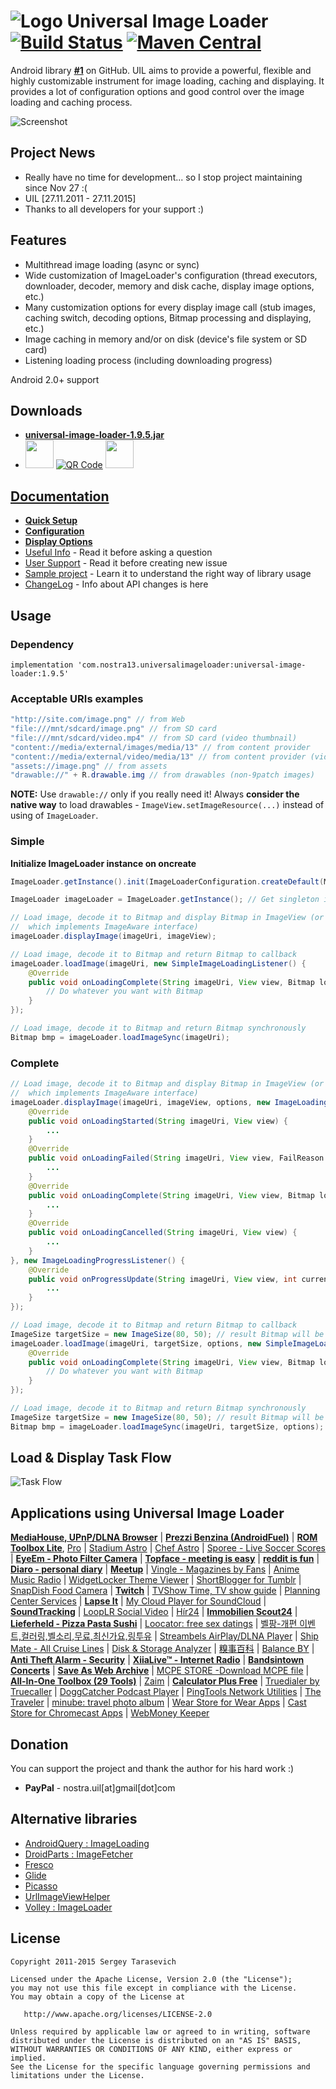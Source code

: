 # ![Logo](https://github.com/nostra13/Android-Universal-Image-Loader/raw/master/sample/src/main/res/drawable-mdpi/ic_launcher.png) Universal Image Loader [![Build Status](https://travis-ci.org/nostra13/Android-Universal-Image-Loader.svg?branch=master)](https://travis-ci.org/nostra13/Android-Universal-Image-Loader) [![Maven Central](https://maven-badges.herokuapp.com/maven-central/com.nostra13.universalimageloader/universal-image-loader/badge.svg)](https://maven-badges.herokuapp.com/maven-central/com.nostra13.universalimageloader/universal-image-loader)

Android library **[#1](https://www.gitrep.com/search?utf8=✓&omni_search=&public_tags%5B%5D=android&description=&search=true&sort=star_count&commit=Search)** on GitHub.
UIL aims to provide a powerful, flexible and highly customizable instrument for image loading, caching and displaying. It provides a lot of configuration options and good control over the image loading and caching process.

![Screenshot](https://github.com/nostra13/Android-Universal-Image-Loader/raw/master/UniversalImageLoader.png)

## Project News 
 * Really have no time for development... so I stop project maintaining since Nov 27 :(
 * UIL [27.11.2011 - 27.11.2015]
 * Thanks to all developers for your support :)

## Features
 * Multithread image loading (async or sync)
 * Wide customization of ImageLoader's configuration (thread executors, downloader, decoder, memory and disk cache, display image options, etc.)
 * Many customization options for every display image call (stub images, caching switch, decoding options, Bitmap processing and displaying, etc.)
 * Image caching in memory and/or on disk (device's file system or SD card)
 * Listening loading process (including downloading progress)

Android 2.0+ support

## Downloads
 * **[universal-image-loader-1.9.5.jar](https://github.com/nostra13/Android-Universal-Image-Loader/raw/master/downloads/universal-image-loader-1.9.5.jar)**
 * [<img src="https://play.google.com/intl/en_us/badges/images/apps/en-play-badge.png" height="45px" />](https://play.google.com/store/apps/details?id=com.nostra13.universalimageloader.sample) [![QR Code](https://lh3.ggpht.com/csXEddxiLgQ6FxckefjQnP1PVugbaAYOdcuTa3vVtGV1PlWbFu2dYggoH8rI1w2RdEz1=w50)](http://chart.apis.google.com/chart?chs=300x300&cht=qr&chld=|1&chl=https%3A%2F%2Fplay.google.com%2Fstore%2Fapps%2Fdetails%3Fid%3Dcom.nostra13.universalimageloader.sample) [<img src="https://www.javatpoint.com/fullformpages/images/apk.png" height="45px" />](https://github.com/nostra13/Android-Universal-Image-Loader/raw/master/downloads/universal-image-loader-sample-1.9.5.apk)

## [Documentation](https://github.com/nostra13/Android-Universal-Image-Loader/wiki)
 * **[Quick Setup](https://github.com/nostra13/Android-Universal-Image-Loader/wiki/Quick-Setup)**
 * **[Configuration](https://github.com/nostra13/Android-Universal-Image-Loader/wiki/Configuration)**
 * **[Display Options](https://github.com/nostra13/Android-Universal-Image-Loader/wiki/Display-Options)**
 * [Useful Info](https://github.com/nostra13/Android-Universal-Image-Loader/wiki/Useful-Info) - Read it before asking a question
 * [User Support](https://github.com/nostra13/Android-Universal-Image-Loader/wiki/User-Support) - Read it before creating new issue
 * [Sample project](https://github.com/nostra13/Android-Universal-Image-Loader/tree/master/sample) - Learn it to understand the right way of library usage
 * [ChangeLog](https://github.com/nostra13/Android-Universal-Image-Loader/blob/master/CHANGELOG.md) - Info about API changes is here

## Usage

### Dependency

```
implementation 'com.nostra13.universalimageloader:universal-image-loader:1.9.5'
```

### Acceptable URIs examples
``` java
"http://site.com/image.png" // from Web
"file:///mnt/sdcard/image.png" // from SD card
"file:///mnt/sdcard/video.mp4" // from SD card (video thumbnail)
"content://media/external/images/media/13" // from content provider
"content://media/external/video/media/13" // from content provider (video thumbnail)
"assets://image.png" // from assets
"drawable://" + R.drawable.img // from drawables (non-9patch images)
```
**NOTE:** Use `drawable://` only if you really need it! Always **consider the native way** to load drawables - `ImageView.setImageResource(...)` instead of using of `ImageLoader`.

### Simple

**Initialize ImageLoader instance on oncreate**
```java
ImageLoader.getInstance().init(ImageLoaderConfiguration.createDefault(MyActivity.this));
```

``` java
ImageLoader imageLoader = ImageLoader.getInstance(); // Get singleton instance
```
``` java
// Load image, decode it to Bitmap and display Bitmap in ImageView (or any other view 
//	which implements ImageAware interface)
imageLoader.displayImage(imageUri, imageView);
```
``` java
// Load image, decode it to Bitmap and return Bitmap to callback
imageLoader.loadImage(imageUri, new SimpleImageLoadingListener() {
	@Override
	public void onLoadingComplete(String imageUri, View view, Bitmap loadedImage) {
		// Do whatever you want with Bitmap
	}
});
```
``` java
// Load image, decode it to Bitmap and return Bitmap synchronously
Bitmap bmp = imageLoader.loadImageSync(imageUri);
```

### Complete
``` java
// Load image, decode it to Bitmap and display Bitmap in ImageView (or any other view 
//	which implements ImageAware interface)
imageLoader.displayImage(imageUri, imageView, options, new ImageLoadingListener() {
	@Override
	public void onLoadingStarted(String imageUri, View view) {
		...
	}
	@Override
	public void onLoadingFailed(String imageUri, View view, FailReason failReason) {
		...
	}
	@Override
	public void onLoadingComplete(String imageUri, View view, Bitmap loadedImage) {
		...
	}
	@Override
	public void onLoadingCancelled(String imageUri, View view) {
		...
	}
}, new ImageLoadingProgressListener() {
	@Override
	public void onProgressUpdate(String imageUri, View view, int current, int total) {
		...
	}
});
```
``` java
// Load image, decode it to Bitmap and return Bitmap to callback
ImageSize targetSize = new ImageSize(80, 50); // result Bitmap will be fit to this size
imageLoader.loadImage(imageUri, targetSize, options, new SimpleImageLoadingListener() {
	@Override
	public void onLoadingComplete(String imageUri, View view, Bitmap loadedImage) {
		// Do whatever you want with Bitmap
	}
});
```
``` java
// Load image, decode it to Bitmap and return Bitmap synchronously
ImageSize targetSize = new ImageSize(80, 50); // result Bitmap will be fit to this size
Bitmap bmp = imageLoader.loadImageSync(imageUri, targetSize, options);
```

## Load & Display Task Flow
![Task Flow](https://github.com/nostra13/Android-Universal-Image-Loader/raw/master/wiki/UIL_Flow.png)


## Applications using Universal Image Loader
**[MediaHouse, UPnP/DLNA Browser](https://play.google.com/store/apps/details?id=com.dbapp.android.mediahouse)** | **[Prezzi Benzina (AndroidFuel)](https://play.google.com/store/apps/details?id=org.vernazza.androidfuel)** | **[ROM Toolbox Lite](https://play.google.com/store/apps/details?id=com.jrummy.liberty.toolbox)**, [Pro](https://play.google.com/store/apps/details?id=com.jrummy.liberty.toolboxpro) | [Stadium Astro](https://play.google.com/store/apps/details?id=com.astro.stadium.activities) | [Chef Astro](https://play.google.com/store/apps/details?id=com.sencha.test) | [Sporee - Live Soccer Scores](https://play.google.com/store/apps/details?id=com.sporee.android) | **[EyeEm - Photo Filter Camera](https://play.google.com/store/apps/details?id=com.baseapp.eyeem)** | **[Topface - meeting is easy](https://play.google.com/store/apps/details?id=com.topface.topface)** | **[reddit is fun](https://play.google.com/store/apps/details?id=com.andrewshu.android.reddit)** | **[Diaro - personal diary](https://play.google.com/store/apps/details?id=com.pixelcrater.Diaro)** | **[Meetup](https://play.google.com/store/apps/details?id=com.meetup)** | [Vingle - Magazines by Fans](https://play.google.com/store/apps/details?id=com.vingle.android) | [Anime Music Radio](https://play.google.com/store/apps/details?id=com.maxxt.animeradio) | [WidgetLocker Theme Viewer](https://play.google.com/store/apps/details?id=com.companionfree.WLThemeViewer) | [ShortBlogger for Tumblr](https://play.google.com/store/apps/details?id=com.luckydroid.tumblelog) | [SnapDish Food Camera](https://play.google.com/store/apps/details?id=com.vuzz.snapdish) | **[Twitch](https://play.google.com/store/apps/details?id=tv.twitch.android.viewer)** | [TVShow Time, TV show guide](https://play.google.com/store/apps/details?id=com.tozelabs.tvshowtime) | [Planning Center Services](https://play.google.com/store/apps/details?id=com.ministrycentered.PlanningCenter) | **[Lapse It](https://play.google.com/store/apps/details?id=com.ui.LapseIt)** | [My Cloud Player for SoundCloud](https://play.google.com/store/apps/details?id=com.mycloudplayers.mycloudplayer) | **[SoundTracking](https://play.google.com/store/apps/details?id=com.schematiclabs.soundtracking)** | [LoopLR Social Video](https://play.google.com/store/apps/details?id=com.looplr) | [Hír24](https://play.google.com/store/apps/details?id=hu.sanomamedia.hir24) | **[Immobilien Scout24](https://play.google.com/store/apps/details?id=de.is24.android)** | **[Lieferheld - Pizza Pasta Sushi](https://play.google.com/store/apps/details?id=de.lieferheld.android)** | [Loocator: free sex datings](https://play.google.com/store/apps/details?id=com.ivicode.loocator) | [벨팡-개편 이벤트,컬러링,벨소리,무료,최신가요,링투유](https://play.google.com/store/apps/details?id=com.mediahubs.www) | [Streambels AirPlay/DLNA Player](https://play.google.com/store/apps/details?id=com.tuxera.streambels) | [Ship Mate - All Cruise Lines](https://play.google.com/store/apps/details?id=shipmate.carnival) | [Disk & Storage Analyzer](https://play.google.com/store/apps/details?id=com.mobile_infographics_tools.mydrive) | [糗事百科](https://play.google.com/store/apps/details?id=qsbk.app) | [Balance BY](https://play.google.com/store/apps/details?id=com.vladyud.balance) | **[Anti Theft Alarm - Security](https://play.google.com/store/apps/details?id=br.com.verde.alarme)** | **[XiiaLive™ - Internet Radio](https://play.google.com/store/apps/details?id=com.android.DroidLiveLite)** | **[Bandsintown Concerts](https://play.google.com/store/apps/details?id=com.bandsintown)** | **[Save As Web Archive](https://play.google.com/store/apps/details?id=jp.fuukiemonster.webmemo)** | [MCPE STORE -Download MCPE file](https://play.google.com/store/apps/details?id=com.newidea.mcpestore) | **[All-In-One Toolbox (29 Tools)](http://aiotoolbox.com/)** | [Zaim](https://play.google.com/store/apps/details?id=net.zaim.android) | **[Calculator Plus Free](https://play.google.com/store/apps/details?id=com.digitalchemy.calculator.freedecimal)** | [Truedialer by Truecaller](https://play.google.com/store/apps/details?id=com.truecaller.phoneapp) | [DoggCatcher Podcast Player](https://play.google.com/store/apps/details?id=com.snoggdoggler.android.applications.doggcatcher.v1_0) | [PingTools Network Utilities](https://play.google.com/store/apps/details?id=ua.com.streamsoft.pingtools) | [The Traveler](https://play.google.com/store/apps/details?id=edu.bsu.android.apps.traveler) | [minube: travel photo album](https://play.google.com/store/apps/details?id=com.minube.app) | [Wear Store for Wear Apps](https://play.google.com/store/apps/details?id=goko.ws2) | [Cast Store for Chromecast Apps](https://play.google.com/store/apps/details?id=goko.gcs) | [WebMoney Keeper](https://play.google.com/store/apps/details?id=com.webmoney.my)

## Donation
You can support the project and thank the author for his hard work :)

* **PayPal** - nostra.uil[at]gmail[dot]com

## Alternative libraries

 * [AndroidQuery : ImageLoading](https://code.google.com/p/android-query/wiki/ImageLoading)
 * [DroidParts : ImageFetcher](http://droidparts.org/image_fetcher.html)
 * [Fresco](https://github.com/facebook/fresco)
 * [Glide](https://github.com/bumptech/glide)
 * [Picasso](https://github.com/square/picasso)
 * [UrlImageViewHelper](https://github.com/koush/UrlImageViewHelper)
 * [Volley : ImageLoader](https://android.googlesource.com/platform/frameworks/volley/)

## License

    Copyright 2011-2015 Sergey Tarasevich

    Licensed under the Apache License, Version 2.0 (the "License");
    you may not use this file except in compliance with the License.
    You may obtain a copy of the License at

       http://www.apache.org/licenses/LICENSE-2.0

    Unless required by applicable law or agreed to in writing, software
    distributed under the License is distributed on an "AS IS" BASIS,
    WITHOUT WARRANTIES OR CONDITIONS OF ANY KIND, either express or implied.
    See the License for the specific language governing permissions and
    limitations under the License.
